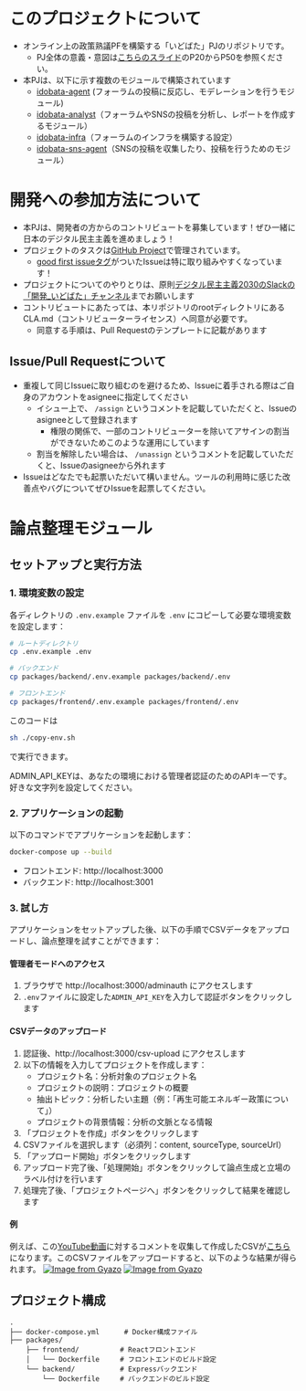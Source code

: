 # このプロジェクトについて
- オンライン上の政策熟議PFを構築する「いどばた」PJのリポジトリです。
    - PJ全体の意義・意図は[こちらのスライド](https://docs.google.com/presentation/d/1etZjpfj9v59NW5REC4bOv4QwVq_ApZMFDMQZqPDHb8Q/edit#slide=id.g339b8863127_0_989)のP20からP50を参照ください。
- 本PJは、以下に示す複数のモジュールで構築されています
    - [idobata-agent](https://github.com/takahiroanno2024/idobata-agent/) (フォーラムの投稿に反応し、モデレーションを行うモジュール)
    - [idobata-analyst](https://github.com/takahiroanno2024/idobata-analyst/)（フォーラムやSNSの投稿を分析し、レポートを作成するモジュール）
    - [idobata-infra](https://github.com/takahiroanno2024/idobata-infra/)（フォーラムのインフラを構築する設定）
    - [idobata-sns-agent](https://github.com/takahiroanno2024/idobata-sns-agent/)（SNSの投稿を収集したり、投稿を行うためのモジュール）

# 開発への参加方法について

- 本PJは、開発者の方からのコントリビュートを募集しています！ぜひ一緒に日本のデジタル民主主義を進めましょう！
- プロジェクトのタスクは[GitHub Project](https://github.com/orgs/digitaldemocracy2030/projects/1/views/1)で管理されています。
    - [good first issueタグ](https://github.com/orgs/takahiroanno2024/projects/4/views/1?filterQuery=good+first+issue?filterQuery=good+first+issue)がついたIssueは特に取り組みやすくなっています！
- プロジェクトについてのやりとりは、原則[デジタル民主主義2030のSlackの「開発_いどばた」チャンネル](https://w1740803485-clv347541.slack.com/archives/C08FF5MM59C)までお願いします
- コントリビュートにあたっては、本リポジトリのrootディレクトリにあるCLA.md（コントリビューターライセンス）へ同意が必要です。
    - 同意する手順は、Pull Requestのテンプレートに記載があります

## Issue/Pull Requestについて
- 重複して同じIssueに取り組むのを避けるため、Issueに着手される際はご自身のアカウントをasigneeに指定してください
  - イシュー上で、 `/assign` というコメントを記載していただくと、Issueのasigneeとして登録されます
    - 権限の関係で、一部のコントリビューターを除いてアサインの割当ができないためこのような運用にしています
  - 割当を解除したい場合は、 `/unassign` というコメントを記載していただくと、Issueのasigneeから外れます
- Issueはどなたでも起票いただいて構いません。ツールの利用時に感じた改善点やバグについてぜひIssueを起票してください。

# 論点整理モジュール

## セットアップと実行方法

### 1. 環境変数の設定

各ディレクトリの `.env.example` ファイルを `.env` にコピーして必要な環境変数を設定します：


```bash
# ルートディレクトリ
cp .env.example .env

# バックエンド
cp packages/backend/.env.example packages/backend/.env

# フロントエンド
cp packages/frontend/.env.example packages/frontend/.env
```

このコードは
```bash
sh ./copy-env.sh
```
で実行できます。

ADMIN_API_KEYは、あなたの環境における管理者認証のためのAPIキーです。好きな文字列を設定してください。

### 2. アプリケーションの起動

以下のコマンドでアプリケーションを起動します：

```bash
docker-compose up --build
```

- フロントエンド: http://localhost:3000
- バックエンド: http://localhost:3001

### 3. 試し方

アプリケーションをセットアップした後、以下の手順でCSVデータをアップロードし、論点整理を試すことができます：

#### 管理者モードへのアクセス

1. ブラウザで http://localhost:3000/adminauth にアクセスします
2. `.env`ファイルに設定した`ADMIN_API_KEY`を入力して認証ボタンをクリックします

#### CSVデータのアップロード

1. 認証後、http://localhost:3000/csv-upload にアクセスします
2. 以下の情報を入力してプロジェクトを作成します：
   - プロジェクト名：分析対象のプロジェクト名
   - プロジェクトの説明：プロジェクトの概要
   - 抽出トピック：分析したい主題（例：「再生可能エネルギー政策について」）
   - プロジェクトの背景情報：分析の文脈となる情報
3. 「プロジェクトを作成」ボタンをクリックします
4. CSVファイルを選択します（必須列：content, sourceType, sourceUrl）
5. 「アップロード開始」ボタンをクリックします
6. アップロード完了後、「処理開始」ボタンをクリックして論点生成と立場のラベル付けを行います
7. 処理完了後、「プロジェクトページへ」ボタンをクリックして結果を確認します

#### 例

例えば、この[YouTube動画](https://www.youtube.com/watch?v=CHCx9AUpE4U)に対するコメントを収集して作成したCSVが[こちら](https://drive.google.com/file/d/1Rs-rHrnmwoHngtUYC1hB4cw0QXVfwpyP/view?usp=sharing)になります。このCSVファイルをアップロードすると、以下のような結果が得られます。
[![Image from Gyazo](https://i.gyazo.com/1c8a7aee03de9cd1a7f7f54d621c91e2.png)](https://gyazo.com/1c8a7aee03de9cd1a7f7f54d621c91e2)
[![Image from Gyazo](https://i.gyazo.com/1c8a7aee03de9cd1a7f7f54d621c91e2.png)](https://gyazo.com/1c8a7aee03de9cd1a7f7f54d621c91e2)


## プロジェクト構成

```
.
├── docker-compose.yml      # Docker構成ファイル
├── packages/
    ├── frontend/          # Reactフロントエンド
    │   └── Dockerfile     # フロントエンドのビルド設定
    └── backend/           # Expressバックエンド
        └── Dockerfile     # バックエンドのビルド設定
